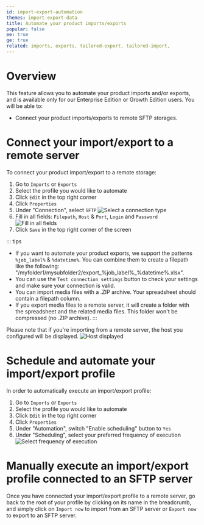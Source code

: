 ```yaml
---
id: import-export-automation
themes: import-export-data
title: Automate your product imports/exports
popular: false
ee: true
ge: true
related: imports, exports, tailored-export, tailored-import,
---
```


# Overview

This feature allows you to automate your product imports and/or exports, and is available only for our Enterprise Edition or Growth Edition users.
You will be able to:
* Connect your product imports/exports to remote SFTP storages.
<!---* Automate them by scheduling their executions.--->

# Connect your import/export to a remote server

To connect your product import/export to a remote storage:
1. Go to `Imports` or `Exports`
1. Select the profile you would like to automate
1. Click `Edit` in the top right corner
1. Click `Properties`
1. Under "Connection", select `SFTP`
![Select a connection type](../img/Automation_connection_type.png)
1. Fill in all fields: `Filepath`, `Host` & `Port`, `Login` and `Password`
![Fill in all fields](../img/Automation_SFTP_configured.png)
1. Click `Save` in the top right corner of the screen

::: tips
* If you want to automate your product exports, we support the patterns `%job_label%` & `%datetime%`. You can combine them to create a filepath like the following: "/myfolder1/mysubfolder2/export_%job_label%_%datetime%.xlsx".
* You can use the `Test connection settings` button to check your settings and make sure your connection is valid.
* You can import media files with a .ZIP archive. Your spreadsheet should contain a filepath column.
* If you export media files to a remote server, it will create a folder with the spreadsheet and the related media files. This folder won't be compressed (no .ZIP archive).
:::

Please note that if you're importing from a remote server, the host you configured will be displayed.
![Host displayed](../img/Automation_import_host_displayed.png)

# Schedule and automate your import/export profile

In order to automatically execute an import/export profile:
1. Go to `Imports` or `Exports`
1. Select the profile you would like to automate
1. Click `Edit` in the top right corner
1. Click `Properties`
1. Under "Automation", switch "Enable scheduling" button to `Yes`
1. Under "Scheduling", select your preferred frequency of execution
![Select frequency of execution](../img/Automation_frequency-selection.png)

# Manually execute an import/export profile connected to an SFTP server

Once you have connected your import/export profile to a remote server, go back to the root of your profile by clicking on its name in the breadcrumb, and simply click on `Import now` to import from an SFTP server or `Export now` to export to an SFTP server.
